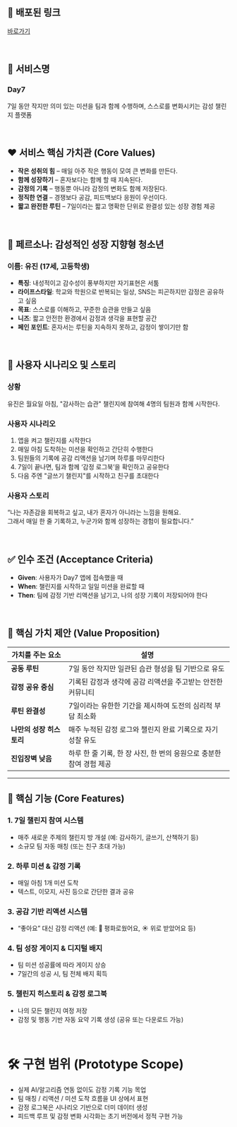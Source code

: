## 📌 배포된 링크  
[바로가기](https://seven-day-bloom.lovable.app/)

<br/>

## 📌 서비스명  
### **Day7**  
7일 동안 작지만 의미 있는 미션을 팀과 함께 수행하며, 스스로를 변화시키는 감성 챌린지 플랫폼

<br/>

## ❤️ 서비스 핵심 가치관 (Core Values)

- **작은 성취의 힘** – 매일 아주 작은 행동이 모여 큰 변화를 만든다.  
- **함께 성장하기** – 혼자보다는 함께 할 때 지속된다.  
- **감정의 기록** – 행동뿐 아니라 감정의 변화도 함께 저장된다.  
- **정직한 연결** – 경쟁보다 공감, 피드백보다 응원이 우선이다.  
- **짧고 완전한 루틴** – 7일이라는 짧고 명확한 단위로 완결성 있는 성장 경험 제공

<br/>

## 👤 페르소나: 감성적인 성장 지향형 청소년  
### 이름: 유진 (17세, 고등학생)  
- **특징**: 내성적이고 감수성이 풍부하지만 자기표현은 서툼  
- **라이프스타일**: 학교와 학원으로 반복되는 일상, SNS는 피곤하지만 감정은 공유하고 싶음  
- **목표**: 스스로를 이해하고, 꾸준한 습관을 만들고 싶음  
- **니즈**: 짧고 안전한 환경에서 감정과 생각을 표현할 공간  
- **페인 포인트**: 혼자서는 루틴을 지속하지 못하고, 감정이 쌓이기만 함

<br/>

## 🧩 사용자 시나리오 및 스토리  
### **상황**  
유진은 월요일 아침, "감사하는 습관" 챌린지에 참여해 4명의 팀원과 함께 시작한다.

### **사용자 시나리오**  
1. 앱을 켜고 챌린지를 시작한다  
2. 매일 아침 도착하는 미션을 확인하고 간단히 수행한다  
3. 팀원들의 기록에 공감 리액션을 남기며 하루를 마무리한다  
4. 7일이 끝나면, 팀과 함께 ‘감정 로그북’을 확인하고 공유한다  
5. 다음 주엔 "글쓰기 챌린지"를 시작하고 친구를 초대한다  

### **사용자 스토리**  
“나는 자존감을 회복하고 싶고, 내가 혼자가 아니라는 느낌을 원해요.  
그래서 매일 한 줄 기록하고, 누군가와 함께 성장하는 경험이 필요합니다.”

<br/>

## ✅ 인수 조건 (Acceptance Criteria)

- **Given**: 사용자가 Day7 앱에 접속했을 때  
- **When**: 챌린지를 시작하고 일일 미션을 완료할 때  
- **Then**: 팀에 감정 기반 리액션을 남기고, 나의 성장 기록이 저장되어야 한다

<br/>

## 💎 핵심 가치 제안 (Value Proposition)

| 가치를 주는 요소          | 설명 |
|-------------------------|------|
| **공동 루틴**              | 7일 동안 작지만 일관된 습관 형성을 팀 기반으로 유도 |
| **감정 공유 중심**         | 기록된 감정과 생각에 공감 리액션을 주고받는 안전한 커뮤니티 |
| **루틴 완결성**            | 7일이라는 유한한 기간을 제시하여 도전의 심리적 부담 최소화 |
| **나만의 성장 히스토리**     | 매주 누적된 감정 로그와 챌린지 완료 기록으로 자기 성찰 유도 |
| **진입장벽 낮음**          | 하루 한 줄 기록, 한 장 사진, 한 번의 응원으로 충분한 참여 경험 제공 |

---

## 🧩 핵심 기능 (Core Features)

### 1. 7일 챌린지 참여 시스템
- 매주 새로운 주제의 챌린지 방 개설 (예: 감사하기, 글쓰기, 산책하기 등)  
- 소규모 팀 자동 매칭 (또는 친구 초대 가능)

### 2. 하루 미션 & 감정 기록
- 매일 아침 1개 미션 도착  
- 텍스트, 이모지, 사진 등으로 간단한 결과 공유

### 3. 공감 기반 리액션 시스템
- “좋아요” 대신 감정 리액션 (예: 🌿 평화로웠어요, ☀️ 위로 받았어요 등)

### 4. 팀 성장 게이지 & 디지털 배지
- 팀 미션 성공률에 따라 게이지 상승  
- 7일간의 성공 시, 팀 전체 배지 획득

### 5. 챌린지 히스토리 & 감정 로그북
- 나의 모든 챌린지 여정 저장  
- 감정 및 행동 기반 자동 요약 기록 생성 (공유 또는 다운로드 가능)

<br/>

# 🛠️ 구현 범위 (Prototype Scope)

- 실제 AI/알고리즘 연동 없이도 감정 기록 기능 목업  
- 팀 매칭 / 리액션 / 미션 도착 흐름을 UI 상에서 표현  
- 감정 로그북은 시나리오 기반으로 더미 데이터 생성
- 피드백 루프 및 감정 변화 시각화는 초기 버전에서 정적 구현 가능

<br/>

